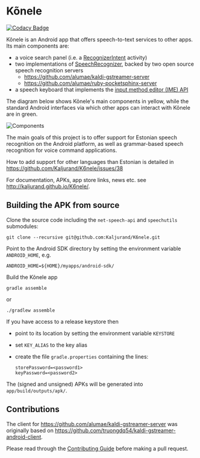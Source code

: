Kõnele
======

[![Codacy Badge](https://api.codacy.com/project/badge/grade/b15968aa0a524d2986ba5deac6801196)](https://www.codacy.com/app/kaljurand/K6nele)

Kõnele is an Android app that offers speech-to-text services to other apps.
Its main components are:

  - a voice search panel (i.e. a [RecognizerIntent](http://developer.android.com/reference/android/speech/RecognizerIntent.html) activity)
  - two implementations of [SpeechRecognizer](http://developer.android.com/reference/android/speech/SpeechRecognizer.html), backed by two open source speech recognition servers
    - <https://github.com/alumae/kaldi-gstreamer-server>
    - <https://github.com/alumae/ruby-pocketsphinx-server>
  - a speech keyboard that implements the [input method editor (IME) API](http://developer.android.com/reference/android/inputmethodservice/InputMethodService.html)

The diagram below shows Kõnele's main components in yellow, while the standard Android interfaces via which other apps can interact with Kõnele are in green.

![Components](https://rawgithub.com/Kaljurand/K6nele/master/docs/components.dot.svg)

The main goals of this project is to offer support for Estonian speech recognition on the
Android platform, as well as grammar-based speech recognition for voice command applications.

How to add support for other languages than Estonian is detailed in https://github.com/Kaljurand/K6nele/issues/38

For documentation, APKs, app store links, news etc. see <http://kaljurand.github.io/K6nele/>.


Building the APK from source
----------------------------

Clone the source code including the `net-speech-api` and `speechutils` submodules:

    git clone --recursive git@github.com:Kaljurand/K6nele.git


Point to the Android SDK directory by setting the environment variable
`ANDROID_HOME`, e.g.

    ANDROID_HOME=${HOME}/myapps/android-sdk/


Build the Kõnele app

    gradle assemble

or

    ./gradlew assemble


If you have access to a release keystore then

  - point to its location by setting the environment variable `KEYSTORE`
  - set `KEY_ALIAS` to the key alias
  - create the file `gradle.properties` containing the lines:

        storePassword=<password1>
        keyPassword=<password2>


The (signed and unsigned) APKs will be generated into `app/build/outputs/apk/`.


Contributions
-------------

The client for <https://github.com/alumae/kaldi-gstreamer-server>
was originally based on <https://github.com/truongdq54/kaldi-gstreamer-android-client>.

Please read through the [Contributing Guide](CONTRIBUTING.md) before making a pull request.
